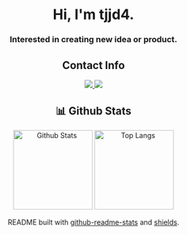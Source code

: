 <h1 align="center">Hi, I'm tjjd4.</h1>
<h3 align="center">Interested in creating new idea or product.</h3>
<h2 align="center">Contact Info</h2>
<div align="center">
  <a href="mailto:seantjjd4@gmail.com">
    <img src="https://img.shields.io/badge/Gmail-EA4335?style=for-the-badge&logo=gmail&logoColor=white" />
  </a>
  <a href="https://x.com/seantjjd4?s=21&t=j_cgPVA87TViEgqUNqNCAQ">
    <img src="https://img.shields.io/badge/Twitter-1da1f2?style=for-the-badge&logo=x&logoColor=white" />
  </a>
</div>
<h2 align="center"> 📊 Github Stats </h2>
<p align="center">
    <img height=160 src="https://github-readme-stats.vercel.app/api?username=tjjd4&theme=github_dark&show_icons=true" alt="Github Stats">
    <img height=160 src="https://github-readme-stats.vercel.app/api/top-langs/?username=tjjd4&theme=github_dark&layout=compact" alt="Top Langs">
</p>
<p align="center">README built with <a href="https://github.com/anuraghazra/github-readme-stats#github-stats-card">github-readme-stats</a> and <a href="https://github.com/badges/shields">shields</a>.</p>
